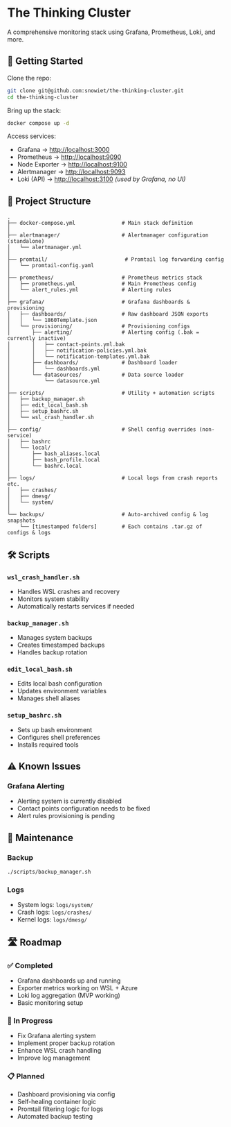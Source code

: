 # The Thinking Cluster

A comprehensive monitoring stack using Grafana, Prometheus, Loki, and more.

## 🚀 Getting Started

Clone the repo:

```bash
git clone git@github.com:snowiet/the-thinking-cluster.git
cd the-thinking-cluster
```

Bring up the stack:

```bash
docker compose up -d
```

Access services:

- Grafana → [http://localhost:3000](http://localhost:3000)  
- Prometheus → [http://localhost:9090](http://localhost:9090)  
- Node Exporter → [http://localhost:9100](http://localhost:9100)  
- Alertmanager → [http://localhost:9093](http://localhost:9093)  
- Loki (API) → [http://localhost:3100](http://localhost:3100) *(used by Grafana, no UI)*

## 📁 Project Structure

```
.
├── docker-compose.yml               # Main stack definition
│
├── alertmanager/                    # Alertmanager configuration (standalone)
│   └── alertmanager.yml
│
├── promtail/                         # Promtail log forwarding config
│   └── promtail-config.yaml
│
├── prometheus/                      # Prometheus metrics stack
│   ├── prometheus.yml               # Main Prometheus config
│   └── alert_rules.yml              # Alerting rules
│
├── grafana/                         # Grafana dashboards & provisioning
│   ├── dashboards/                  # Raw dashboard JSON exports
│   │   └── 1860Template.json
│   └── provisioning/                # Provisioning configs
│       ├── alerting/                # Alerting config (.bak = currently inactive)
│       │   ├── contact-points.yml.bak
│       │   ├── notification-policies.yml.bak
│       │   └── notification-templates.yml.bak
│       ├── dashboards/              # Dashboard loader
│       │   └── dashboards.yml
│       └── datasources/             # Data source loader
│           └── datasource.yml
│
├── scripts/                         # Utility + automation scripts
│   ├── backup_manager.sh
│   ├── edit_local_bash.sh
│   ├── setup_bashrc.sh
│   └── wsl_crash_handler.sh
│
├── config/                          # Shell config overrides (non-service)
│   ├── bashrc
│   └── local/
│       ├── bash_aliases.local
│       ├── bash_profile.local
│       └── bashrc.local
│
├── logs/                            # Local logs from crash reports etc.
│   ├── crashes/
│   ├── dmesg/
│   └── system/
│
└── backups/                         # Auto-archived config & log snapshots
    └── [timestamped folders]        # Each contains .tar.gz of configs & logs
```

## 🛠️ Scripts

### `wsl_crash_handler.sh`
- Handles WSL crashes and recovery
- Monitors system stability
- Automatically restarts services if needed

### `backup_manager.sh`
- Manages system backups
- Creates timestamped backups
- Handles backup rotation

### `edit_local_bash.sh`
- Edits local bash configuration
- Updates environment variables
- Manages shell aliases

### `setup_bashrc.sh`
- Sets up bash environment
- Configures shell preferences
- Installs required tools

## ⚠️ Known Issues

### Grafana Alerting
- Alerting system is currently disabled
- Contact points configuration needs to be fixed
- Alert rules provisioning is pending

## 🔄 Maintenance

### Backup
```bash
./scripts/backup_manager.sh
```

### Logs
- System logs: `logs/system/`
- Crash logs: `logs/crashes/`
- Kernel logs: `logs/dmesg/`

## 🛣️ Roadmap

### ✅ Completed
- Grafana dashboards up and running  
- Exporter metrics working on WSL + Azure  
- Loki log aggregation (MVP working)
- Basic monitoring setup

### 🔄 In Progress
- Fix Grafana alerting system
- Implement proper backup rotation
- Enhance WSL crash handling
- Improve log management

### 📋 Planned
- Dashboard provisioning via config  
- Self-healing container logic  
- Promtail filtering logic for logs
- Automated backup testing
